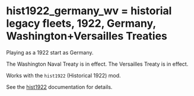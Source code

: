 # hist1922_germany_wv = historial legacy fleets, 1922, Germany, Washington+Versailles Treaties

Playing as a 1922 start as Germany.

The Washington Naval Treaty is  in effect.
The Versailles Treaty is  in effect.

Works with the `hist1922` (Historical 1922) mod.

See the [hist1922](hist1922.md) documentation for details.

